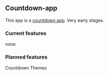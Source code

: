 ## Countdown-app

This app is a [countdown app](https://github.com/Samplasion/Countdown-app). Very early stages.

### Current features

none

### Planned features

Countdown
Themes
